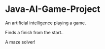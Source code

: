 # Java-AI-Game-Project
An artificial intelligence playing a game. 

Finds a finish from the start..

A maze solver!
